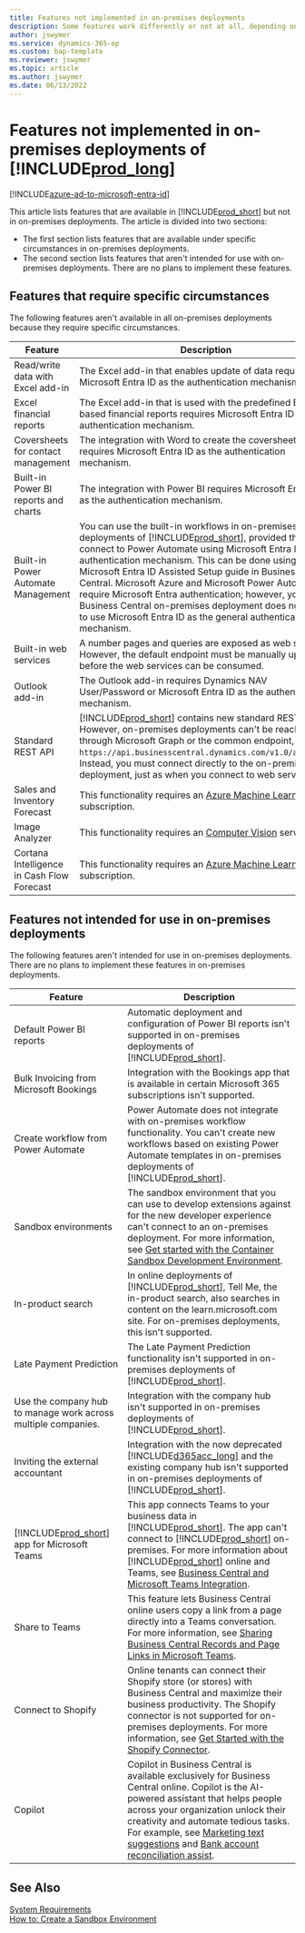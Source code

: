 ```yaml
---
title: Features not implemented in on-premises deployments
description: Some features work differently or not at all, depending on whether your Business Central solution is in the cloud or on-premises.
author: jswymer
ms.service: dynamics-365-op
ms.custom: bap-template
ms.reviewer: jswymer
ms.topic: article
ms.author: jswymer
ms.date: 06/13/2022
---
```

# Features not implemented in on-premises deployments of [!INCLUDE[prod_long](includes/prod_long.md)]

[!INCLUDE[azure-ad-to-microsoft-entra-id](~/../shared-content/shared/azure-ad-to-microsoft-entra-id.md)]

This article lists features that are available in [!INCLUDE[prod_short](includes/prod_short.md)] but not in on-premises deployments. The article is divided into two sections:

- The first section lists features that are available under specific circumstances in on-premises deployments.  
- The second section lists features that aren't intended for use with on-premises deployments. There are no plans to implement these features.  

## Features that require specific circumstances

The following features aren't available in all on-premises deployments because they require specific circumstances.  

|**Feature**  |**Description**  |
|---------|---------|
|Read/write data with Excel add-in  |The Excel add-in that enables update of data requires Microsoft Entra ID as the authentication mechanism.   |
|Excel financial reports | The Excel add-in that is used with the predefined Excel-based financial reports requires Microsoft Entra ID as the authentication mechanism.  |
|Coversheets for contact management |The integration with Word to create the coversheets requires Microsoft Entra ID as the authentication mechanism. |
|Built-in Power BI reports and charts |The integration with Power BI requires Microsoft Entra ID as the authentication mechanism. |
|Built-in Power Automate Management |You can use the built-in workflows in on-premises deployments of [!INCLUDE[prod_short](includes/prod_short.md)], provided that you connect to Power Automate using Microsoft Entra ID as the authentication mechanism. This can be done using the Microsoft Entra ID Assisted Setup guide in Business Central. Microsoft Azure and Microsoft Power Automate require Microsoft Entra authentication; however, your Business Central on-premises deployment does not have to use Microsoft Entra ID as the general authentication mechanism.|
|Built-in web services |A number pages and queries are exposed as web services. However, the default endpoint must be manually updated before the web services can be consumed. |
|Outlook add-in  |The Outlook add-in requires Dynamics NAV User/Password or Microsoft Entra ID as the authentication mechanism. |
|Standard REST API | [!INCLUDE[prod_short](includes/prod_short.md)] contains new standard REST APIs. However, on-premises deployments can't be reached through Microsoft Graph or the common endpoint, `https://api.businesscentral.dynamics.com/v1.0/api/beta`. Instead, you must connect directly to the on-premises deployment, just as when you connect to web services. |
|Sales and Inventory Forecast|This functionality requires an [Azure Machine Learning](/azure/machine-learning/) subscription.|
|Image Analyzer|This functionality requires an [Computer Vision](/azure/cognitive-services/computer-vision/) service.|
|Cortana Intelligence in Cash Flow Forecast|This functionality requires an [Azure Machine Learning](/azure/machine-learning/) subscription.|

## Features not intended for use in on-premises deployments

The following features aren't intended for use in on-premises deployments. There are no plans to implement these features in on-premises deployments.

|**Feature**  |**Description**  |
|---------|---------|
|Default Power BI reports |Automatic deployment and configuration of Power BI reports isn't supported in on-premises deployments of [!INCLUDE[prod_short](includes/prod_short.md)].  |
|Bulk Invoicing from Microsoft Bookings |Integration with the Bookings app that is available in certain Microsoft 365 subscriptions isn't supported.  |
|Create workflow from Power Automate |Power Automate does not integrate with on-premises workflow functionality. You can't create new workflows based on existing Power Automate templates in on-premises deployments of [!INCLUDE[prod_short](includes/prod_short.md)]. |
|Sandbox environments  |The sandbox environment that you can use to develop extensions against for the new developer experience can't connect to an on-premises deployment. For more information, see [Get started with the Container Sandbox Development Environment](developer/devenv-get-started-container-sandbox.md). |
|In-product search |In online deployments of [!INCLUDE[prod_short](includes/prod_short.md)], Tell Me, the in-product search, also searches in content on the learn.microsoft.com site. For on-premises deployments, this isn't supported.  |
|Late Payment Prediction|The Late Payment Prediction functionality isn't supported in on-premises deployments of [!INCLUDE[prod_short](includes/prod_short.md)].  |
|Use the company hub to manage work across multiple companies.|Integration with the company hub isn't supported in on-premises deployments of [!INCLUDE[prod_short](includes/prod_short.md)]. |
|Inviting the external accountant |Integration with the now deprecated [!INCLUDE[d365acc_long](includes/d365acc_long_md.md)] and the existing company hub isn't supported in on-premises deployments of [!INCLUDE[prod_short](includes/prod_short.md)].  |
|[!INCLUDE[prod_short](includes/prod_short.md)] app for Microsoft Teams|This app connects Teams to your business data in [!INCLUDE[prod_short](includes/prod_short.md)]. The app can't connect to [!INCLUDE[prod_short](includes/prod_short.md)] on-premises. For more information about [!INCLUDE[prod_short](includes/prod_short.md)] online and Teams, see [Business Central and Microsoft Teams Integration](/dynamics365/business-central/across-teams-overview).|
|Share to Teams|This feature lets Business Central online users copy a link from a page directly into a Teams conversation. For more information, see [Sharing Business Central Records and Page Links in Microsoft Teams](/dynamics365/business-central/across-working-with-teams). |
|Connect to Shopify|Online tenants can connect their Shopify store (or stores) with Business Central and maximize their business productivity. The Shopify connector is not supported for on-premises deployments. For more information, see [Get Started with the Shopify Connector](/dynamics365/business-central/shopify/get-started).|
|Copilot|Copilot in Business Central is available exclusively for Business Central online. Copilot is the AI-powered assistant that helps people across your organization unlock their creativity and automate tedious tasks. For example, see [Marketing text suggestions](/dynamics365/business-central/ai-overview) and [Bank account reconciliation assist](/dynamics365/business-central/bank-reconciliation-with-copilot).|

## See Also

[System Requirements](deployment/system-requirement-business-central.md)  
[How to: Create a Sandbox Environment](/dynamics365/business-central/across-how-create-sandbox-environment?toc=/dynamics365/business-central/dev-itpro/toc.json)  
